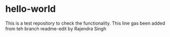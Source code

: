 # hello-world
This is a test repository to check the functionality.
This line gas been added from teh branch readme-edit by Rajendra Singh
